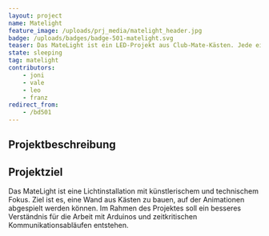 ```yaml
---
layout: project
name: Matelight
feature_image: /uploads/prj_media/matelight_header.jpg
badge: /uploads/badges/badge-501-matelight.svg
teaser: Das MateLight ist ein LED-Projekt aus Club-Mate-Kästen. Jede einzelne Flasche kann individuell per RGB-LED beleuchtet werden. Damit ist das Ganze als LED-Matrix einsetzbar. Aktuell haben wir 21 Kästen fertig.
state: sleeping
tag: matelight
contributors:
    - joni
    - vale
    - leo
    - franz
redirect_from:
    - /bd501
---
```


## Projektbeschreibung



## Projektziel

Das MateLight ist eine Lichtinstallation mit künstlerischem und technischem Fokus. Ziel ist es, eine Wand aus Kästen zu bauen, auf der Animationen abgespielt werden können.
Im Rahmen des Projektes soll ein besseres Verständnis für die Arbeit mit Arduinos und zeitkritischen Kommunikationsabläufen entstehen.
